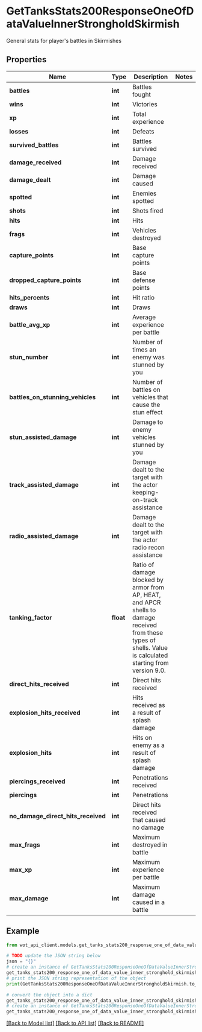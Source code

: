 # GetTanksStats200ResponseOneOfDataValueInnerStrongholdSkirmish

General stats for player's battles in Skirmishes

## Properties

Name | Type | Description | Notes
------------ | ------------- | ------------- | -------------
**battles** | **int** | Battles fought | 
**wins** | **int** | Victories | 
**xp** | **int** | Total experience | 
**losses** | **int** | Defeats | 
**survived_battles** | **int** | Battles survived | 
**damage_received** | **int** | Damage received | 
**damage_dealt** | **int** | Damage caused | 
**spotted** | **int** | Enemies spotted | 
**shots** | **int** | Shots fired | 
**hits** | **int** | Hits | 
**frags** | **int** | Vehicles destroyed | 
**capture_points** | **int** | Base capture points | 
**dropped_capture_points** | **int** | Base defense points | 
**hits_percents** | **int** | Hit ratio | 
**draws** | **int** | Draws | 
**battle_avg_xp** | **int** | Average experience per battle | 
**stun_number** | **int** | Number of times an enemy was stunned by you | 
**battles_on_stunning_vehicles** | **int** | Number of battles on vehicles that cause the stun effect | 
**stun_assisted_damage** | **int** | Damage to enemy vehicles stunned by you | 
**track_assisted_damage** | **int** | Damage dealt to the target with the actor keeping-on-track assistance | 
**radio_assisted_damage** | **int** | Damage dealt to the target with the actor radio recon assistance | 
**tanking_factor** | **float** | Ratio of damage blocked by armor from AP, HEAT, and APCR shells to damage received from these types of shells. Value is calculated starting from version 9.0. | 
**direct_hits_received** | **int** | Direct hits received | 
**explosion_hits_received** | **int** | Hits received as a result of splash damage | 
**explosion_hits** | **int** | Hits on enemy as a result of splash damage | 
**piercings_received** | **int** | Penetrations received | 
**piercings** | **int** | Penetrations | 
**no_damage_direct_hits_received** | **int** | Direct hits received that caused no damage | 
**max_frags** | **int** | Maximum destroyed in battle | 
**max_xp** | **int** | Maximum experience per battle | 
**max_damage** | **int** | Maximum damage caused in a battle | 

## Example

```python
from wot_api_client.models.get_tanks_stats200_response_one_of_data_value_inner_stronghold_skirmish import GetTanksStats200ResponseOneOfDataValueInnerStrongholdSkirmish

# TODO update the JSON string below
json = "{}"
# create an instance of GetTanksStats200ResponseOneOfDataValueInnerStrongholdSkirmish from a JSON string
get_tanks_stats200_response_one_of_data_value_inner_stronghold_skirmish_instance = GetTanksStats200ResponseOneOfDataValueInnerStrongholdSkirmish.from_json(json)
# print the JSON string representation of the object
print(GetTanksStats200ResponseOneOfDataValueInnerStrongholdSkirmish.to_json())

# convert the object into a dict
get_tanks_stats200_response_one_of_data_value_inner_stronghold_skirmish_dict = get_tanks_stats200_response_one_of_data_value_inner_stronghold_skirmish_instance.to_dict()
# create an instance of GetTanksStats200ResponseOneOfDataValueInnerStrongholdSkirmish from a dict
get_tanks_stats200_response_one_of_data_value_inner_stronghold_skirmish_from_dict = GetTanksStats200ResponseOneOfDataValueInnerStrongholdSkirmish.from_dict(get_tanks_stats200_response_one_of_data_value_inner_stronghold_skirmish_dict)
```
[[Back to Model list]](../README.md#documentation-for-models) [[Back to API list]](../README.md#documentation-for-api-endpoints) [[Back to README]](../README.md)


